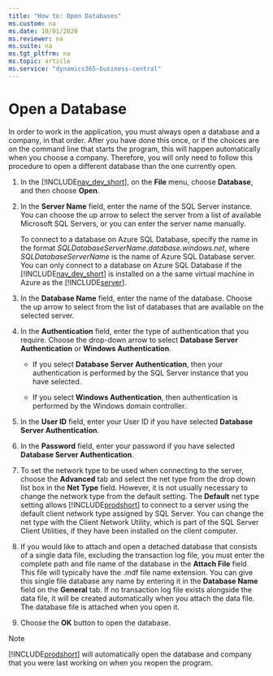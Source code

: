 ```yaml
---
title: "How to: Open Databases"
ms.custom: na
ms.date: 10/01/2020
ms.reviewer: na
ms.suite: na
ms.tgt_pltfrm: na
ms.topic: article
ms.service: "dynamics365-business-central"
---
```

# Open a Database
In order to work in the application, you must always open a database and a company, in that order. After you have done this once, or if the choices are on the command line that starts the program, this will happen automatically when you choose a company. Therefore, you will only need to follow this procedure to open a different database than the one currently open.  

1.  In the [!INCLUDE[nav_dev_short](../developer/includes/nav_dev_short_md.md)], on the **File** menu, choose **Database**, and then choose **Open**.  

2.  In the **Server Name** field, enter the name of the SQL Server instance. You can choose the up arrow to select the server from a list of available Microsoft SQL Servers, or you can enter the server name manually.  

     To connect to a database on Azure SQL Database, specify the name in the format *SQLDatabaseServerName.database.windows.net*, where *SQLDatabaseServerName* is the name of Azure SQL Database server. You can only connect to a database on Azure SQL Database if the [!INCLUDE[nav_dev_short](../developer/includes/nav_dev_short_md.md)] is installed on a the same virtual machine in Azure as the [!INCLUDE[server](../developer/includes/server.md)].  

3.  In the **Database Name** field, enter the name of the database. Choose the up arrow to select from the list of databases that are available on the selected server.  

4.  In the **Authentication** field, enter the type of authentication that you require. Choose the drop-down arrow to select **Database Server Authentication** or **Windows Authentication**.  

    -   If you select **Database Server Authentication**, then your authentication is performed by the SQL Server instance that you have selected.  

    -   If you select **Windows Authentication**, then authentication is performed by the Windows domain controller.  

5.  In the **User ID** field, enter your User ID if you have selected **Database Server Authentication**.  

6.  In the **Password** field, enter your password if you have selected **Database Server Authentication**.  

7.  To set the network type to be used when connecting to the server, choose the **Advanced** tab and select the net type from the drop down list box in the **Net Type** field. However, it is not usually necessary to change the network type from the default setting. The **Default** net type setting allows [!INCLUDE[prodshort](../developer/includes/prodshort.md)] to connect to a server using the default client network type assigned by SQL Server. You can change the net type with the Client Network Utility, which is part of the SQL Server Client Utilities, if they have been installed on the client computer.  

8.  If you would like to attach and open a detached database that consists of a single data file, excluding the transaction log file, you must enter the complete path and file name of the database in the **Attach File** field. This file will typically have the .mdf file name extension. You can give this single file database any name by entering it in the **Database Name** field on the **General** tab. If no transaction log file exists alongside the data file, it will be created automatically when you attach the data file. The database file is attached when you open it.  

9. Choose the **OK** button to open the database.  

> [!NOTE]  
>  [!INCLUDE[prodshort](../developer/includes/prodshort.md)] will automatically open the database and company that you were last working on when you reopen the program.  

